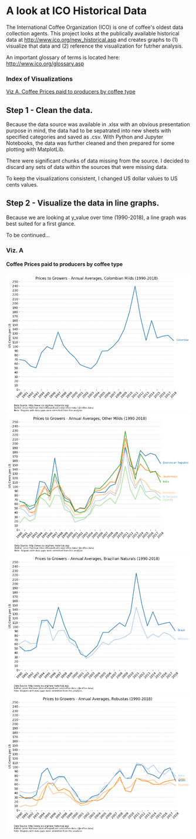 # A look at ICO Historical Data
The International Coffee Organization (ICO) is one of coffee's oldest data collection agents. This project looks at the publically available historical data at http://www.ico.org/new_historical.asp and creates graphs to (1) visualize that data and (2) reference the visualization for futrher analysis.

An important glossary of terms is located here: http://www.ico.org/glossary.asp

### Index of Visualizations
[Viz A. Coffee Prices paid to producers by coffee type](#Viz.-A)

## Step 1 - Clean the data.
Because the data source was available in .xlsx with an obvious presentation purpose in mind, the data had to be sepatrated into new sheets with specified categories and saved as .csv. With Python and Jupyter Notebooks, the data was further cleaned and then prepared for some plotting with MatplotLib.

There were significant chunks of data missing from the source. I decided to discard any sets of data within the sources that were missing data.

To keep the visualizations consistent, I changed US dollar values to US cents values.

## Step 2 - Visualize the data in line graphs.
Because we are looking at y_value over time (1990-2018), a line graph was best suited for a first glance. 

To be continued...

### Viz. A
#### Coffee Prices paid to producers by coffee type

![](Farmgate_Data/output_files/colombian-milds-1990-2018.png)
![](Farmgate_Data/output_files/other-milds-1990-2018.png)
![](Farmgate_Data/output_files/brazilian-naturals-1990-2018.png)
![](Farmgate_Data/output_files/robustas-1990-2018.png)
